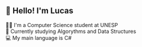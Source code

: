 ## 👋 Hello! I'm Lucas

👨‍🎓 I'm a Computer Science student at UNESP  
🌱 Currently studying Algorythms and Data Structures  
💻 My main language is C#  
  

